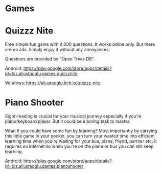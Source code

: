 # Games

# Quizzz Nite
Free simple fun game with 4,000 questions. It works online only. But there are no ads. Simply enjoy it without any annoyances.

Questions are provided by "Open Trivia DB".

Android:
https://play.google.com/store/apps/details?id=biz.aliustaoglu.games.quizzznite

Windows:
https://aliustaoglu.itch.io/quizzz-nite

# Piano Shooter

Sight-reading is crucial for your musical journey especially if you're piano/keyboard player. But it could be a boring task to master.

What if you could have some fun by learning? Most importantly by carrying this little game in your pocket, you can turn your wasted time into efficient learning time when you're waiting for your bus, plane, friend, partner etc. It requires no internet so when you're on the plane or bus you can still keep learning.

Android:
https://play.google.com/store/apps/details?id=biz.aliustaoglu.games.pianoshooter